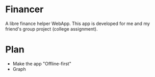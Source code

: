 # Financer

A libre finance helper WebApp. This app is developed for me and my friend's group project (college assignment).

# Plan

- Make the app "Offline-first"
- Graph
